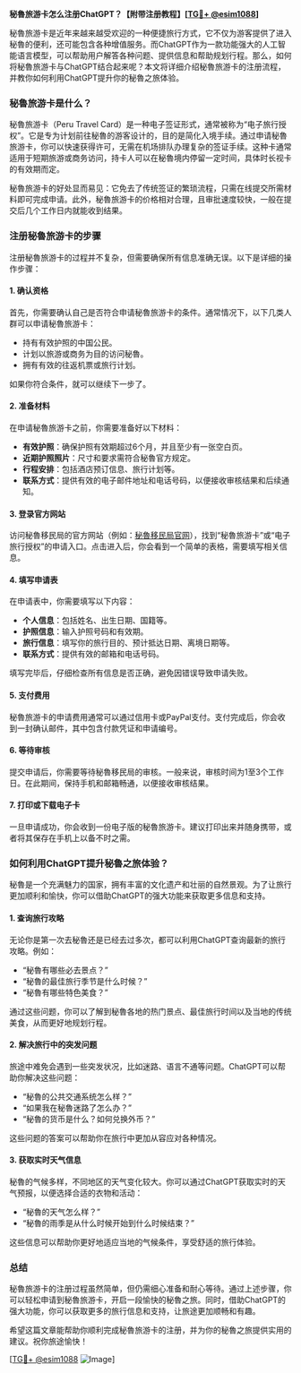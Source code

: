 **秘魯旅游卡怎么注册ChatGPT？【附带注册教程】[[TG💪+ @esim1088](https://t.me/s/esim1088)]**

秘魯旅游卡是近年来越来越受欢迎的一种便捷旅行方式，它不仅为游客提供了进入秘魯的便利，还可能包含各种增值服务。而ChatGPT作为一款功能强大的人工智能语言模型，可以帮助用户解答各种问题、提供信息和帮助规划行程。那么，如何将秘魯旅游卡与ChatGPT结合起来呢？本文将详细介绍秘魯旅游卡的注册流程，并教你如何利用ChatGPT提升你的秘魯之旅体验。

### 秘魯旅游卡是什么？

秘魯旅游卡（Peru Travel Card）是一种电子签证形式，通常被称为“电子旅行授权”。它是专为计划前往秘魯的游客设计的，目的是简化入境手续。通过申请秘魯旅游卡，你可以快速获得许可，无需在机场排队办理复杂的签证手续。这种卡通常适用于短期旅游或商务访问，持卡人可以在秘魯境内停留一定时间，具体时长视卡的有效期而定。

秘魯旅游卡的好处显而易见：它免去了传统签证的繁琐流程，只需在线提交所需材料即可完成申请。此外，秘魯旅游卡的价格相对合理，且审批速度较快，一般在提交后几个工作日内就能收到结果。

### 注册秘魯旅游卡的步骤

注册秘魯旅游卡的过程并不复杂，但需要确保所有信息准确无误。以下是详细的操作步骤：

#### 1. 确认资格

首先，你需要确认自己是否符合申请秘魯旅游卡的条件。通常情况下，以下几类人群可以申请秘魯旅游卡：
- 持有有效护照的中国公民。
- 计划以旅游或商务为目的访问秘魯。
- 拥有有效的往返机票或旅行计划。

如果你符合条件，就可以继续下一步了。

#### 2. 准备材料

在申请秘魯旅游卡之前，你需要准备好以下材料：
- **有效护照**：确保护照有效期超过6个月，并且至少有一张空白页。
- **近期护照照片**：尺寸和要求需符合秘魯官方规定。
- **行程安排**：包括酒店预订信息、旅行计划等。
- **联系方式**：提供有效的电子邮件地址和电话号码，以便接收审核结果和后续通知。

#### 3. 登录官方网站

访问秘魯移民局的官方网站（例如：[秘魯移民局官网](https://www.immigration.gob.pe/)），找到“秘魯旅游卡”或“电子旅行授权”的申请入口。点击进入后，你会看到一个简单的表格，需要填写相关信息。

#### 4. 填写申请表

在申请表中，你需要填写以下内容：
- **个人信息**：包括姓名、出生日期、国籍等。
- **护照信息**：输入护照号码和有效期。
- **旅行信息**：填写你的旅行目的、预计抵达日期、离境日期等。
- **联系方式**：提供有效的邮箱和电话号码。

填写完毕后，仔细检查所有信息是否正确，避免因错误导致申请失败。

#### 5. 支付费用

秘魯旅游卡的申请费用通常可以通过信用卡或PayPal支付。支付完成后，你会收到一封确认邮件，其中包含付款凭证和申请编号。

#### 6. 等待审核

提交申请后，你需要等待秘魯移民局的审核。一般来说，审核时间为1至3个工作日。在此期间，保持手机和邮箱畅通，以便接收审核结果。

#### 7. 打印或下载电子卡

一旦申请成功，你会收到一份电子版的秘魯旅游卡。建议打印出来并随身携带，或者将其保存在手机上以备不时之需。

### 如何利用ChatGPT提升秘魯之旅体验？

秘魯是一个充满魅力的国家，拥有丰富的文化遗产和壮丽的自然景观。为了让旅行更加顺利和愉快，你可以借助ChatGPT的强大功能来获取更多信息和支持。

#### 1. 查询旅行攻略

无论你是第一次去秘魯还是已经去过多次，都可以利用ChatGPT查询最新的旅行攻略。例如：
- “秘魯有哪些必去景点？”
- “秘魯的最佳旅行季节是什么时候？”
- “秘魯有哪些特色美食？”

通过这些问题，你可以了解到秘魯各地的热门景点、最佳旅行时间以及当地的传统美食，从而更好地规划行程。

#### 2. 解决旅行中的突发问题

旅途中难免会遇到一些突发状况，比如迷路、语言不通等问题。ChatGPT可以帮助你解决这些问题：
- “秘魯的公共交通系统怎么样？”
- “如果我在秘魯迷路了怎么办？”
- “秘魯的货币是什么？如何兑换外币？”

这些问题的答案可以帮助你在旅行中更加从容应对各种情况。

#### 3. 获取实时天气信息

秘魯的气候多样，不同地区的天气变化较大。你可以通过ChatGPT获取实时的天气预报，以便选择合适的衣物和活动：
- “秘魯的天气怎么样？”
- “秘魯的雨季是从什么时候开始到什么时候结束？”

这些信息可以帮助你更好地适应当地的气候条件，享受舒适的旅行体验。

### 总结

秘魯旅游卡的注册过程虽然简单，但仍需细心准备和耐心等待。通过上述步骤，你可以轻松申请到秘魯旅游卡，开启一段愉快的秘魯之旅。同时，借助ChatGPT的强大功能，你可以获取更多的旅行信息和支持，让旅途更加顺畅和有趣。

希望这篇文章能帮助你顺利完成秘魯旅游卡的注册，并为你的秘魯之旅提供实用的建议。祝你旅途愉快！

[[TG💪+ @esim1088](https://t.me/s/esim1088) ![Image](https://i.postimg.cc/4NQfJmqS/Snipaste-2025-05-13-00-14-12.png)]